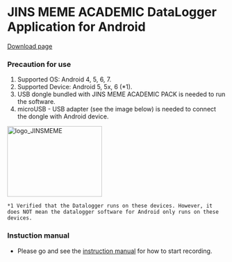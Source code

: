 # JINS MEME ACADEMIC DataLogger Application for Android
[Download page](https://github.com/jins-meme/ap-datalogger-for-android/releases)

### Precaution for use<br>
1. Supported OS: Android 4, 5, 6, 7.
2. Supported Device: Android 5, 5x, 6 (*1).
3. USB dongle bundled with JINS MEME ACADEMIC PACK is needed to run the software.
4. microUSB - USB adapter (see the image below) is needed to connect the dongle with Android device.

<img src="https://cloud.githubusercontent.com/assets/18042520/15853858/d3dbdc64-2ce1-11e6-8841-0c06a6790977.png" alt="logo_JINSMEME" width="218" height="162">

`*1 Verified that the Datalogger runs on these devices. However, it does NOT mean the datalogger software for Android only runs on these devices. `

### Instuction manual 
* Please go and see the [instruction manual](https://jins-meme.github.io/apdoc/en/with-android/) for how to start recording.

